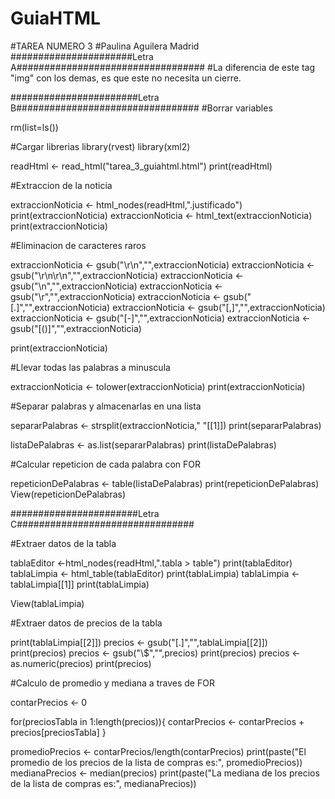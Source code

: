 # GuiaHTML

#TAREA NUMERO 3
#Paulina Aguilera Madrid
######################Letra A##################################
#La diferencia de este tag "img" con los demas, es que este no necesita un cierre.


#######################Letra B#################################
#Borrar variables

rm(list=ls())

#Cargar librerias
library(rvest)
library(xml2)

readHtml <- read_html("tarea_3_guiahtml.html")
print(readHtml)

#Extraccion de la noticia

extraccionNoticia <- html_nodes(readHtml,".justificado")
print(extraccionNoticia)
extraccionNoticia <- html_text(extraccionNoticia)
print(extraccionNoticia)

#Eliminacion de caracteres raros

extraccionNoticia <- gsub("\r\n","",extraccionNoticia)
extraccionNoticia <- gsub("\r\n\r\n","",extraccionNoticia)
extraccionNoticia <- gsub("\\n","",extraccionNoticia)
extraccionNoticia <- gsub("\\r","",extraccionNoticia)
extraccionNoticia <- gsub("[.]","",extraccionNoticia)
extraccionNoticia <- gsub("[,]","",extraccionNoticia)
extraccionNoticia <- gsub("[-]","",extraccionNoticia)
extraccionNoticia <- gsub("[()]","",extraccionNoticia)

print(extraccionNoticia)

#Llevar todas las palabras a minuscula

extraccionNoticia <- tolower(extraccionNoticia)
print(extraccionNoticia)

#Separar palabras y almacenarlas en una lista

separarPalabras <- strsplit(extraccionNoticia," "[[1]])
print(separarPalabras)

listaDePalabras <- as.list(separarPalabras)
print(listaDePalabras)

#Calcular repeticion de cada palabra con FOR

repeticionDePalabras <- table(listaDePalabras)
print(repeticionDePalabras)
View(repeticionDePalabras)

#######################Letra C################################

#Extraer datos de la tabla

tablaEditor <-html_nodes(readHtml,".tabla > table")
print(tablaEditor)
tablaLimpia <- html_table(tablaEditor)
print(tablaLimpia)
tablaLimpia <- tablaLimpia[[1]]
print(tablaLimpia)

View(tablaLimpia)

#Extraer datos de precios de la tabla

print(tablaLimpia[[2]])
precios <- gsub("[.]","",tablaLimpia[[2]])
print(precios)
precios <- gsub("\\$","",precios)
print(precios)
precios <- as.numeric(precios)
print(precios)

#Calculo de promedio y mediana a traves de FOR

contarPrecios <- 0

for(preciosTabla in 1:length(precios)){
  contarPrecios <- contarPrecios + precios[preciosTabla]
}

promedioPrecios <- contarPrecios/length(contarPrecios)
print(paste("El promedio de los precios de la lista de compras es:", promedioPrecios))
medianaPrecios <- median(precios)
print(paste("La mediana de los precios de la lista de compras es:", medianaPrecios))

